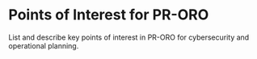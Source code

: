 # Points of Interest for PR-ORO

List and describe key points of interest in PR-ORO for cybersecurity and operational planning.

